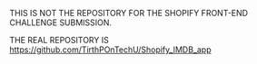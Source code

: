 THIS IS NOT THE REPOSITORY FOR THE SHOPIFY FRONT-END CHALLENGE SUBMISSION.

THE REAL REPOSITORY IS https://github.com/TirthPOnTechU/Shopify_IMDB_app
